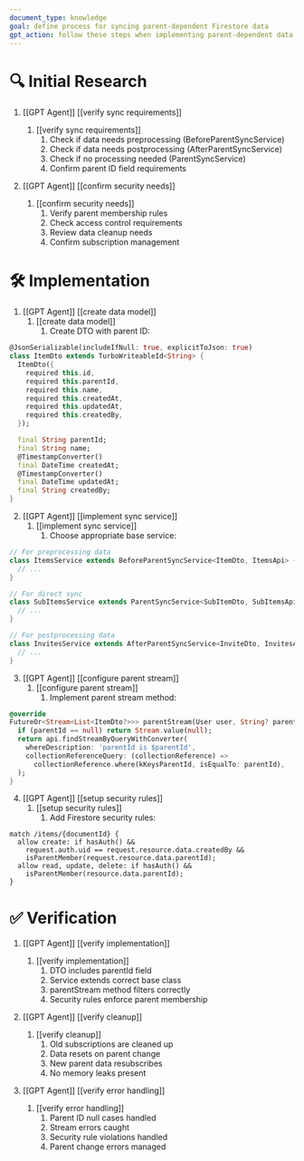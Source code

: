 ```yaml
---
document_type: knowledge
goal: define process for syncing parent-dependent Firestore data
gpt_action: follow these steps when implementing parent-dependent data sync
---
```


# 🔍 Initial Research

1. [[GPT Agent]] [[verify sync requirements]]
   1. [[verify sync requirements]]
      1. Check if data needs preprocessing (BeforeParentSyncService)
      2. Check if data needs postprocessing (AfterParentSyncService)
      3. Check if no processing needed (ParentSyncService)
      4. Confirm parent ID field requirements

2. [[GPT Agent]] [[confirm security needs]]
   1. [[confirm security needs]]
      1. Verify parent membership rules
      2. Check access control requirements
      3. Review data cleanup needs
      4. Confirm subscription management

# 🛠️ Implementation

1. [[GPT Agent]] [[create data model]]
   1. [[create data model]]
      1. Create DTO with parent ID:
```dart
@JsonSerializable(includeIfNull: true, explicitToJson: true)
class ItemDto extends TurboWriteableId<String> {
  ItemDto({
    required this.id,
    required this.parentId,
    required this.name,
    required this.createdAt,
    required this.updatedAt,
    required this.createdBy,
  });

  final String parentId;
  final String name;
  @TimestampConverter()
  final DateTime createdAt;
  @TimestampConverter()
  final DateTime updatedAt;
  final String createdBy;
}
```

2. [[GPT Agent]] [[implement sync service]]
   1. [[implement sync service]]
      1. Choose appropriate base service:
```dart
// For preprocessing data
class ItemsService extends BeforeParentSyncService<ItemDto, ItemsApi> {
  // ...
}

// For direct sync
class SubItemsService extends ParentSyncService<SubItemDto, SubItemsApi> {
  // ...
}

// For postprocessing data
class InvitesService extends AfterParentSyncService<InviteDto, InvitesApi> {
  // ...
}
```

3. [[GPT Agent]] [[configure parent stream]]
   1. [[configure parent stream]]
      1. Implement parent stream method:
```dart
@override
FutureOr<Stream<List<ItemDto?>>> parentStream(User user, String? parentId) {
  if (parentId == null) return Stream.value(null);
  return api.findStreamByQueryWithConverter(
    whereDescription: 'parentId is $parentId',
    collectionReferenceQuery: (collectionReference) => 
      collectionReference.where(kKeysParentId, isEqualTo: parentId),
  );
}
```

4. [[GPT Agent]] [[setup security rules]]
   1. [[setup security rules]]
      1. Add Firestore security rules:
```
match /items/{documentId} {
  allow create: if hasAuth() && 
    request.auth.uid == request.resource.data.createdBy && 
    isParentMember(request.resource.data.parentId);
  allow read, update, delete: if hasAuth() && 
    isParentMember(resource.data.parentId);
}
```

# ✅ Verification

1. [[GPT Agent]] [[verify implementation]]
   1. [[verify implementation]]
      1. DTO includes parentId field
      2. Service extends correct base class
      3. parentStream method filters correctly
      4. Security rules enforce parent membership

2. [[GPT Agent]] [[verify cleanup]]
   1. [[verify cleanup]]
      1. Old subscriptions are cleaned up
      2. Data resets on parent change
      3. New parent data resubscribes
      4. No memory leaks present

3. [[GPT Agent]] [[verify error handling]]
   1. [[verify error handling]]
      1. Parent ID null cases handled
      2. Stream errors caught
      3. Security rule violations handled
      4. Parent change errors managed
